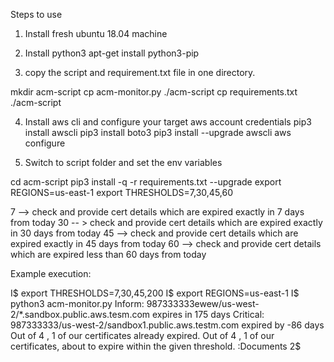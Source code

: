 Steps to use

1. Install fresh ubuntu 18.04 machine
2. Install python3
apt-get install python3-pip

3. copy the script and requirement.txt file in one directory.

mkdir acm-script
cp acm-monitor.py ./acm-script
cp requirements.txt ./acm-script

4. Install aws cli and configure your target aws account credentials
pip3 install awscli
pip3 install boto3
pip3 install --upgrade awscli
aws configure


5.  Switch to script folder and set the env variables

cd acm-script
pip3 install -q -r requirements.txt --upgrade
export REGIONS=us-east-1
export THRESHOLDS=7,30,45,60

7 --> check and provide cert details which are expired exactly in 7 days from today
30 -- > check and provide cert details which are expired exactly in 30 days from today
45 --> check and provide cert details which are expired exactly in 45 days from today
60 --> check and provide cert details which are expired less than 60 days from today



Example execution:

I$ export THRESHOLDS=7,30,45,200
I$ export REGIONS=us-east-1
I$ python3 acm-monitor.py 
Inform: 987333333ewew/us-west-2/*.sandbox.public.aws.tesm.com expires in 175 days
Critical: 987333333/us-west-2/sandbox1.public.aws.testm.com expired by -86 days
Out of 4 , 1 of our certificates already expired.
Out of 4 , 1 of our certificates, about to expire within the given threshold.
:Documents 2$ 

